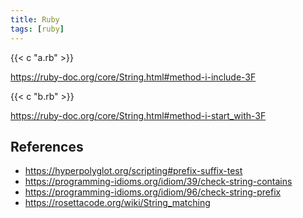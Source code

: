 ```yaml
---
title: Ruby
tags: [ruby]
---
```


{{< c "a.rb" >}}

<https://ruby-doc.org/core/String.html#method-i-include-3F>

{{< c "b.rb" >}}

<https://ruby-doc.org/core/String.html#method-i-start_with-3F>

## References

- <https://hyperpolyglot.org/scripting#prefix-suffix-test>
- <https://programming-idioms.org/idiom/39/check-string-contains>
- <https://programming-idioms.org/idiom/96/check-string-prefix>
- <https://rosettacode.org/wiki/String_matching>
